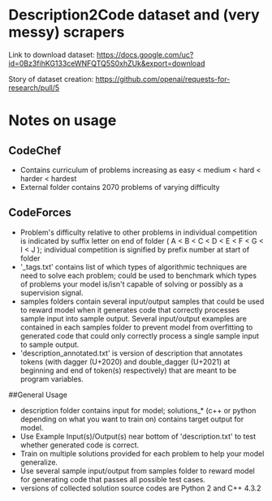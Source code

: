 # Description2Code dataset and (very messy) scrapers

Link to download dataset:
https://docs.google.com/uc?id=0Bz3fihKG133ceWNFQTQ5S0xhZUk&export=download

Story of dataset creation:
https://github.com/openai/requests-for-research/pull/5


# Notes on usage

## CodeChef
* Contains curriculum of problems increasing as easy < medium < hard < harder < hardest
* External folder contains 2070 problems of varying difficulty

## CodeForces
* Problem's difficulty relative to other problems in individual competition is indicated by suffix letter on end of folder ( A < B < C < D < E < F < G < I < J ); individual competition is signified by prefix number at start of folder
* '_tags.txt' contains list of which types of algorithmic techniques are need to solve each problem; could be used to benchmark which types of problems your model is/isn't capable of solving or possibly as a supervision signal.
* samples folders contain several input/output samples that could be used to reward model when it generates code that correctly processes sample input into sample output. Several input/output examples are contained in each samples folder to prevent model from overfitting to generated code that could only correctly process a single sample input to sample output.  
* 'description_annotated.txt' is version of description that annotates tokens (with dagger (U+2020) and double_dagger (U+2021) at beginning and end of token(s) respectively) that are meant to be program variables.

##General Usage
* description folder contains input for model; solutions_* (c++ or python depending on what you want to train on) contains target output for model.
* Use Example Input(s)/Output(s) near bottom of 'description.txt' to test whether generated code is correct.
* Train on multiple solutions provided for each problem to help your model generalize.
* Use several sample input/output from samples folder to reward model for generating code that passes all possible test cases.
* versions of collected solution source codes are Python 2 and C++ 4.3.2
